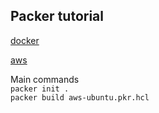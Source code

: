 ## Packer tutorial  

[docker](https://learn.hashicorp.com/collections/packer/docker-get-started)

[aws](https://learn.hashicorp.com/collections/packer/aws-get-started)


Main commands  
`packer init .`  
`packer build aws-ubuntu.pkr.hcl`  

